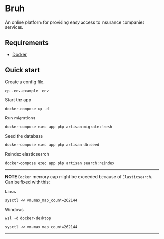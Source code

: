# Bruh
An online platform for providing easy access to insurance companies services.

## Requirements
- [Docker](https://www.docker.com/)

## Quick start
Create a config file.
```shell
cp .env.example .env
```
Start the app
```shell
docker-compose up -d
```

Run migrations
```shell
docker-compose exec app php artisan migrate:fresh
```

Seed the database
```shell
docker-compose exec app php artisan db:seed
```

Reindex elasticsearch
```shell
docker-compose exec app php artisan search:reindex
```

---
**NOTE**    `Docker` memory cap might be exceeded because of `Elasticsearch`.
Can be fixed with this:

Linux
```shell
sysctl -w vm.max_map_count=262144
```

Windows
```shell
wsl -d docker-desktop
```
```shell
sysctl -w vm.max_map_count=262144
```
---


